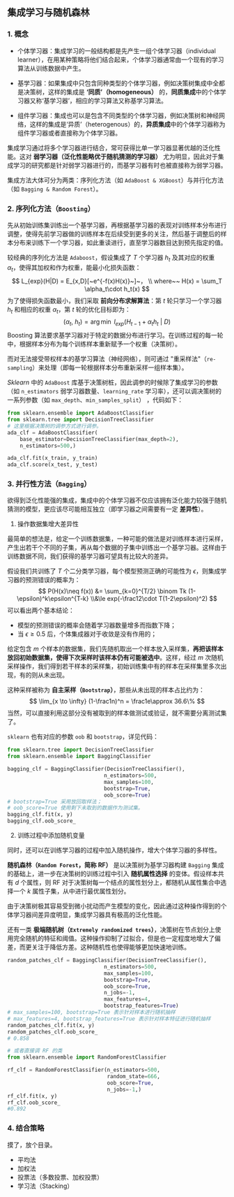 ## 集成学习与随机森林

### 1. 概念

- 个体学习器：集成学习的一般结构都是先产生一组个体学习器（individual learner），在用某种策略将他们结合起来，个体学习器通常由一个现有的学习算法从训练数据中产生。

- 基学习器：如果集成中只包含同种类型的个体学习器，例如决策树集成中全都是决策树，这样的集成是 **‘同质’（homogeneous）** 的，**同质集成**中的个体学习器又称‘基学习器’，相应的学习算法又称基学习算法。

- 组件学习器：集成也可以是包含不同类型的个体学习器，例如决策树和神经网络，这样的集成是‘异质’（heterogenous）的，**异质集成**中的个体学习器称为组件学习器或者直接称为个体学习器。

集成学习通过将多个学习器进行结合，常可获得比单一学习器显著优越的泛化性能。这对 **弱学习器（泛化性能略优于随机猜测的学习器）** 尤为明显，因此对于集成学习的研究都是针对弱学习器进行的，而基学习器有时也被直接称为弱学习器。

集成方法大体可分为两类：序列化方法（如 `AdaBoost & XGBoost`）与并行化方法（如 `Bagging & Random Forest`）。



### 2. 序列化方法（`Boosting`）

先从初始训练集训练出一个基学习器，再根据基学习器的表现对训练样本分布进行调整，使得先前学习器做的训练样本在后续受到更多的关注，然后基于调整后的样本分布来训练下一个学习器，如此重读进行，直至学习器数目达到预先指定的值。

较经典的序列化方法是 `Adaboost`，假设集成了 $T$ 个学习器 $h_t$ 及其对应的权重 $\alpha_t$，使得其加权和作为权重，能最小化损失函数：
$$
L_{exp}(H|D) = E_{x,D}[~e^{-f(x)H(x)}~]~，
\\ where~~ H(x) = \sum_T \alpha_t\cdot h_t(x)
$$
为了使得损失函数最小，我们采取 **前向分布求解算法**：第 $t$ 轮只学习一个学习器 $h_t$ 和相应的权重 $\alpha_t$，第 $t$ 轮的优化目标即为：
$$
(\alpha_t,~h_t) = \arg\min~l_{exp}(H_{t-1}+\alpha_t h_t~|~D)
$$
Boosting 算法要求基学习器对于特定的数据分布进行学习。在训练过程的每一轮中，根据样本分布为每个训练样本重新赋予一个权重（决策树）。

而对无法接受带权样本的基学习算法（神经网络），则可通过 "重采样法"（`re-sampling`）来处理（即每一轮根据样本分布重新采样一组样本集）。

$Sklearn$ 中的 `AdaBoost` 库基于决策树桩，因此调参的时候除了集成学习的参数（如 `n_estimators` 弱学习器数量、`learning_rate` 学习率），还可以调决策树的一系列参数（如 `max_depth`、`min_samples_split`） ，代码如下：

```py
from sklearn.ensemble import AdaBoostClassifier
from sklearn.tree import DecisionTreeClassifier
# 这里根据决策树的调参方式进行调参。
ada_clf = AdaBoostClassifier(
    base_estimator=DecisionTreeClassifier(max_depth=2), 
    n_estimators=500,)

ada_clf.fit(x_train, y_train)
ada_clf.score(x_test, y_test)
```



### 3. 并行性方法（`Bagging`）

欲得到泛化性能强的集成，集成中的个体学习器不仅应该拥有泛化能力较强于随机猜测的模型，更应该尽可能相互独立（即学习器之间需要有一定 **差异性**）。

1. 操作数据集增大差异性

最简单的想法是，给定一个训练数据集，一种可能的做法是对训练样本进行采样，产生出若干个不同的子集，再从每个数据的子集中训练出一个基学习器。这样由于训练数据不同，我们获得的基学习器可望具有比较大的差异。

假设我们共训练了 $T$ 个二分类学习器，每个模型预测正确的可能性为 $\epsilon$，则集成学习器的预测错误的概率为：
$$
P(H(x)\neq f(x)) &= \sum_{k=0}^{T/2} \binom Tk (1-\epsilon)^k\epsilon^{T-k}
\\&\le exp(-\frac12\cdot T(1-2\epsilon)^2)
$$
可以看出两个基本结论：

- 模型的预测错误的概率会随着学习器数量增多而指数下降；
- 当 $\epsilon\ge0.5$ 后，个体集成器对于收敛是没有作用的；

给定包含 $m$ 个样本的数据集，我们先随机取出一个样本放入采样集，**再把该样本放回初始数据集，使得下次采样时该样本仍有可能被选中**。这样，经过 $m$ 次随机采样操作，我们得到若干样本的采样集，初始训练集中有的样本在采样集里多次出现，有的则从未出现。

这种采样被称为 **自主采样（`Bootstrap`）**，那些从未出现的样本占比约为：
$$
\lim_{x \to \infty} (1-\frac1n)^n = \frac1e\approx 36.6\%
$$
当然，可以直接利用这部分没有被取到的样本做测试或验证，就不需要分离测试集了。

`sklearn` 也有对应的参数 `oob` 和 `bootstrap`，详见代码：

```py
from sklearn.tree import DecisionTreeClassifier
from sklearn.ensemble import BaggingClassifier

bagging_clf = BaggingClassifier(DecisionTreeClassifier(),
                               n_estimators=500,
                               max_samples=100,
                               bootstrap=True,
                               oob_score=True)
# bootstrap=True 采用放回取样法；
# oob_score=True 使用剩下未取到的数据作为测试集。
bagging_clf.fit(x, y)
bagging_clf.oob_score_
```



2. 训练过程中添加随机变量

同时，还可以在训练学习器的过程中加入随机操作，增大个体学习器的多样性。

**随机森林（`Random Forest`，简称 RF）**  是以决策树为基学习器构建 `Bagging` 集成的基础上，进一步在决策树的训练过程中引入 **随机属性选择** 的变体。假设样本共有 $d$ 个属性，则 RF 对于决策树每一个结点的属性划分上，都随机从属性集合中选择一个 $k$ 属性子集，从中进行最优属性划分。

由于决策树极其容易受到微小扰动而产生模型的变化，因此通过这种操作得到的个体学习器间差异度明显，集成学习器具有极高的泛化性能。

还有一类 **极端随机树（`Extremely randomized trees`）**，决策树在节点划分上使用完全随机的特征和阈值。这种操作抑制了过拟合，但是也一定程度地增大了偏差，而更关注于降低方差。这种随机性也使得能够更加快速地训练。

```py
random_patches_clf = BaggingClassifier(DecisionTreeClassifier(),
                               n_estimators=500,
                               max_samples=100,
                               bootstrap=True,
                               oob_score=True,
                               n_jobs=-1,
                               max_features=4,
                               bootstrap_features=True)
# max_samples=100, bootstrap=True 表示针对样本进行随机抽样
# max_features=4, bootstrap_features=True 表示针对样本特征进行随机抽样
random_patches_clf.fit(x, y)
random_patches_clf.oob_score_
# 0.858

# 或者直接调 RF 的类
from sklearn.ensemble import RandomForestClassifier

rf_clf = RandomForestClassifier(n_estimators=500, 
                                random_state=666, 
                                oob_score=True, 
                                n_jobs=-1,)
rf_clf.fit(x, y)
rf_clf.oob_score_
#0.892
```



### 4. 结合策略

摸了，放个目录。

- 平均法
- 加权法
- 投票法（多数投票、加权投票）
- 学习法（Stacking）
